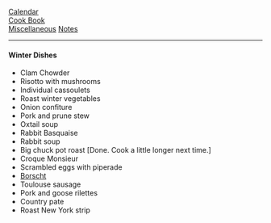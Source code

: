 [Calendar](https://github.com/vmsmith/EDT/blob/master/calendar.md)  
[Cook Book](https://github.com/vmsmith/CookBook/blob/master/README.md)  
[Miscellaneous](https://github.com/vmsmith/CookBook/blob/master/misc.md)
[Notes](https://github.com/vmsmith/CookBook/blob/master/notes.md)  

-----  

#### Winter Dishes

* Clam Chowder
* Risotto with mushrooms  
* Individual cassoulets  
* Roast winter vegetables  
* Onion confiture  
* Pork and prune stew  
* Oxtail soup
* Rabbit Basquaise  
* Rabbit soup  
* Big chuck pot roast [Done. Cook a little longer next time.]
* Croque Monsieur  
* Scrambled eggs with piperade  
* [Borscht](http://www.simplyrecipes.com/recipes/borscht/)
* Toulouse sausage  
* Pork and goose rilettes  
* Country pate  
* Roast New York strip  
